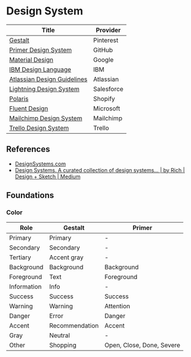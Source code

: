 # Design System

| Title | Provider |
| --- | --- |
| [Gestalt](https://gestalt.pinterest.systems/home) | Pinterest |
| [Primer Design System](https://primer.style/) | GitHub |
| [Material Design](https://material.io/design) | Google |
| [IBM Design Language](https://www.ibm.com/design/language/) | IBM |
| [Atlassian Design Guidelines](https://atlassian.design/) | Atlassian |
| [Lightning Design System](https://www.lightningdesignsystem.com/) | Salesforce |
| [Polaris](https://polaris.shopify.com/) | Shopify |
| [Fluent Design](https://www.microsoft.com/design/fluent/#/) | Microsoft |
| [Mailchimp Design System](https://ux.mailchimp.com/patterns) | Mailchimp |
| [Trello Design System](https://design.trello.com/) | Trello |

## References

- [DesignSystems.com](https://www.designsystems.com/)
- [Design Systems. A curated collection of design systems… | by Rich | Design + Sketch | Medium](https://medium.com/sketch-app-sources/design-systems-b258f889754e)

## Foundations

### Color

| Role | Gestalt | Primer |
| --- | --- | --- |
| Primary | Primary | - |
| Secondary | Secondary | - |
| Tertiary | Accent gray | - |
| Background | Background | Background |
| Foreground | Text | Foreground |
| Information | Info | - |
| Success | Success | Success |
| Warning | Warning | Attention |
| Danger | Error | Danger |
| Accent | Recommendation | Accent |
| Gray | Neutral | - |
| Other | Shopping | Open, Close, Done, Severe |
